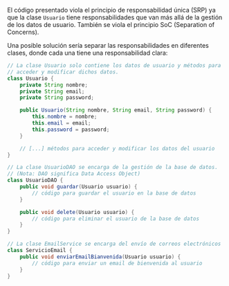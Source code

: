 El código presentado viola el principio de responsabilidad única (SRP) ya que la clase `Usuario` tiene responsabilidades que van más allá de la gestión de los datos de usuario. También se viola el principio SoC (Separation of Concerns).

Una posible solución sería separar las responsabilidades en diferentes clases,
donde cada una tiene una responsabilidad clara:

```java
// La clase Usuario solo contiene los datos de usuario y métodos para
// acceder y modificar dichos datos.
class Usuario {
    private String nombre;
    private String email;
    private String password;

    public Usuario(String nombre, String email, String password) {
        this.nombre = nombre;
        this.email = email;
        this.password = password;
    }

    // [...] métodos para acceder y modificar los datos del usuario
}

// La clase UsuarioDAO se encarga de la gestión de la base de datos.
// (Nota: DAO significa Data Access Object)
class UsuarioDAO {
    public void guardar(Usuario usuario) {
        // código para guardar el usuario en la base de datos
    }

    public void delete(Usuario usuario) {
        // código para eliminar el usuario de la base de datos
    }
}

// La clase EmailService se encarga del envío de correos electrónicos
class ServicioEmail {
    public void enviarEmailBianvenida(Usuario usuario) {
        // código para enviar un email de bienvenida al usuario
    }
}
```
